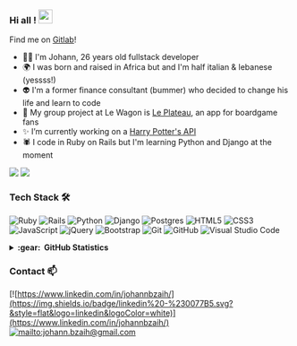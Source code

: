 ### Hi all ! <img src="https://media.giphy.com/media/hvRJCLFzcasrR4ia7z/giphy.gif" width="25px">
Find me on [Gitlab](https://gitlab.com/johann15)!

-  :technologist:	I'm Johann, 26 years old fullstack developer
-  :earth_africa:	I was born and raised in Africa but and I'm half italian & lebanese (yessss!)
-  :alien:	I'm a former finance consultant (bummer) who decided to change his life and learn to code
-  :jigsaw:	My group project at Le Wagon is [Le Plateau](https://www.leplateau.app/), an app for boardgame fans
-  :sparkles:	I’m currently working on a [Harry Potter's API](https://github.com/johannbzh/harrypotter-api)
-  :spider:	I code in Ruby on Rails but I'm learning Python and Django at the moment

![](https://komarev.com/ghpvc/?username=johannbzh&color=F6A2AD)
![](https://www.codewars.com/users/johannbzh/badges/micro)

### Tech Stack 🛠
<img alt="Ruby" src="https://img.shields.io/badge/ruby-%23CC342D.svg?style=for-the-badge&logo=ruby&logoColor=white"/> <img alt="Rails" src="https://img.shields.io/badge/rails-%23CC0000.svg?style=for-the-badge&logo=ruby-on-rails&logoColor=white"/>
<img alt="Python" src="https://img.shields.io/badge/python-%2314354C.svg?style=for-the-badge&logo=python&logoColor=white"/> <img alt="Django" src="https://img.shields.io/badge/django-%23092E20.svg?style=for-the-badge&logo=django&logoColor=white"/> <img alt="Postgres" src ="https://img.shields.io/badge/postgres-%23316192.svg?style=for-the-badge&logo=postgresql&logoColor=white"/> <img alt="HTML5" src="https://img.shields.io/badge/html5-%23E34F26.svg?style=for-the-badge&logo=html5&logoColor=white"/> <img alt="CSS3" src="https://img.shields.io/badge/css3-%231572B6.svg?style=for-the-badge&logo=css3&logoColor=white"/> <img alt="JavaScript" src="https://img.shields.io/badge/javascript-%23323330.svg?style=for-the-badge&logo=javascript&logoColor=%23F7DF1E"/> <img alt="jQuery" src="https://img.shields.io/badge/jquery-%230769AD.svg?style=for-the-badge&logo=jquery&logoColor=white"/> <img alt="Bootstrap" src="https://img.shields.io/badge/bootstrap-%23563D7C.svg?style=for-the-badge&logo=bootstrap&logoColor=white"/> <img alt="Git" src="https://img.shields.io/badge/git-%23F05033.svg?style=for-the-badge&logo=git&logoColor=white"/> <img alt="GitHub" src="https://img.shields.io/badge/github-%23121011.svg?style=for-the-badge&logo=github&logoColor=white"/> <img alt="Visual Studio Code" src="https://img.shields.io/badge/VisualStudioCode-0078d7.svg?style=for-the-badge&logo=visual-studio-code&logoColor=white"/>


<details>
  <summary><b>:gear: &nbsp;GitHub Statistics</b></summary>
  <br/>
    <p align="center">
        <img height="137px" src="https://github-readme-streak-stats.herokuapp.com/?user=johannbzh&hide_border=true&theme=nightowl" />
    </p>
    <p align="center">
        <img height="137px" src="https://github-readme-stats.vercel.app/api?username=johannbzh&hide_title=true&hide_border=true&show_icons=true&include_all_commits=true&count_private=true&line_height=21&theme=nightowl" /> <img height="137px" src="https://github-readme-stats.vercel.app/api/top-langs/?username=johannbzh&hide=html&hide_title=true&hide_border=true&layout=compact&langs_count=8&theme=nightowl" />
    </p>
</details>

### Contact 📫
[![https://www.linkedin.com/in/johannbzaih/](https://img.shields.io/badge/linkedin%20-%230077B5.svg?&style=flat&logo=linkedin&logoColor=white)](https://www.linkedin.com/in/johannbzaih/)
[![mailto:johann.bzaih@gmail.com](https://img.shields.io/badge/Gmail-D14836?style=flat&logo=gmail&logoColor=white)](mailto:johann.bzaih@gmail.com)


